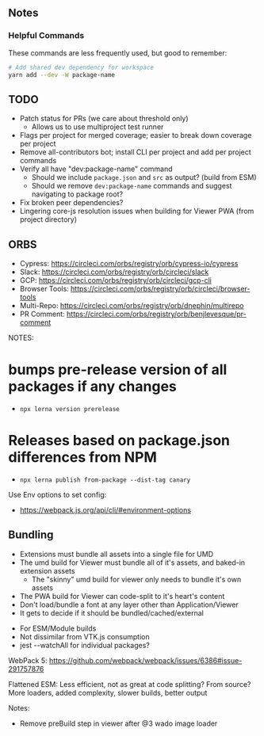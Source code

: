 ## Notes

### Helpful Commands

These commands are less frequently used, but good to remember:

```bash
# Add shared dev dependency for workspace
yarn add --dev -W package-name
```

## TODO

- Patch status for PRs (we care about threshold only)
  - Allows us to use multiproject test runner
- Flags per project for merged coverage; easier to break down coverage per
  project
- Remove all-contributors bot; install CLI per project and add per project
  commands
- Verify all have "dev:package-name" command
  - Should we include `package.json` and `src` as output? (build from ESM)
  - Should we remove `dev:package-name` commands and suggest navigating to
    package root?
- Fix broken peer dependencies?
- Lingering core-js resolution issues when building for Viewer PWA (from project
  directory)

## ORBS

- Cypress: https://circleci.com/orbs/registry/orb/cypress-io/cypress
- Slack: https://circleci.com/orbs/registry/orb/circleci/slack
- GCP: https://circleci.com/orbs/registry/orb/circleci/gcp-cli
- Browser Tools: https://circleci.com/orbs/registry/orb/circleci/browser-tools
- Multi-Repo: https://circleci.com/orbs/registry/orb/dnephin/multirepo
- PR Comment: https://circleci.com/orbs/registry/orb/benjlevesque/pr-comment

NOTES:

# bumps pre-release version of all packages if any changes

- `npx lerna version prerelease`

# Releases based on package.json differences from NPM

- `npx lerna publish from-package --dist-tag canary`

Use Env options to set config:

- https://webpack.js.org/api/cli/#environment-options

## Bundling

- Extensions must bundle all assets into a single file for UMD
- The umd build for Viewer must bundle all of it's assets, and baked-in
  extension assets
  - The "skinny" umd build for viewer only needs to bundle it's own assets
- The PWA build for Viewer can code-split to it's heart's content
- Don't load/bundle a font at any layer other than Application/Viewer
- It gets to decide if it should be bundled/cached/external

* For ESM/Module builds
* Not dissimilar from VTK.js consumption
* jest --watchAll for individual packages?

WebPack 5: https://github.com/webpack/webpack/issues/6386#issue-291757876

Flattened ESM: Less efficient, not as great at code splitting? From source? More
loaders, added complexity, slower builds, better output

Notes:

- Remove preBuild step in viewer after @3 wado image loader
